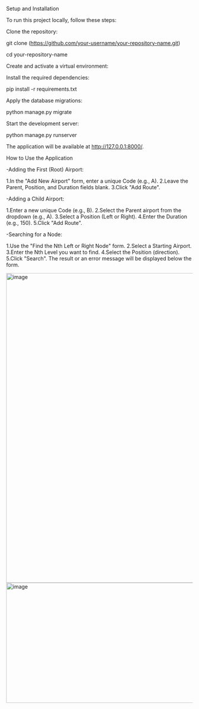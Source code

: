 Setup and Installation

To run this project locally, follow these steps:

Clone the repository:

 git clone (https://github.com/your-username/your-repository-name.git)
 
 cd your-repository-name

Create and activate a virtual environment:

Install the required dependencies:

 pip install -r requirements.txt

Apply the database migrations:

 python manage.py migrate

Start the development server:

 python manage.py runserver

The application will be available at http://127.0.0.1:8000/.

How to Use the Application

-Adding the First (Root) Airport:

   1.In the "Add New Airport" form, enter a unique Code (e.g., A).
   2.Leave the Parent, Position, and Duration fields blank.
   3.Click "Add Route".


-Adding a Child Airport:

   1.Enter a new unique Code (e.g., B).
   2.Select the Parent airport from the dropdown (e.g., A).
   3.Select a Position (Left or Right). 
   4.Enter the Duration (e.g., 150).
   5.Click "Add Route".


-Searching for a Node:

   1.Use the "Find the Nth Left or Right Node" form.
   2.Select a Starting Airport.
   3.Enter the Nth Level you want to find.
   4.Select the Position (direction).
   5.Click "Search". The result or an error message will be displayed below the form.


<img width="1897" height="835" alt="image" src="https://github.com/user-attachments/assets/8ced1c10-90ad-44f3-8636-5f98de797916" />
<img width="1885" height="324" alt="image" src="https://github.com/user-attachments/assets/e0ec000a-fb2c-4052-b4ce-8d5de08437f8" />


